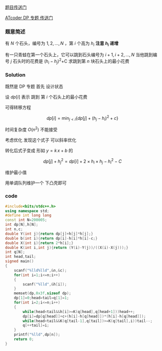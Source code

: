 [题目传送门](https://www.luogu.com.cn/problem/AT4547)

[ATcoder DP 专题 传送门](https://atcoder.jp/contests/dp/tasks)

### 题意简述
有 $N$ 个石头，编号为 $1,2,\dots,N$ ，第 $i$ 个高为 $h_i$ **注意 $h_i$ 递增**

有一只青蛙在第一个石头上，它可以跳到石头编号为 $i+1,i+2,\dots,N$ 当他跳到编号 $j$ 石头时的花费是 $(h_i-h_j)^2$+C  求跳到第 $n$ 块石头上的最小花费

### Solution

既然是 DP 专题 首先 设计状态

设 $dp[i]$ 表示 跳到 第 $i$ 个石头上的最小花费

可得转移方程

$$ dp[i]=\min_{j<i}\{dp[j]+(h_j-h_i)^2+c\} $$

时间复杂度 $O(n^2)$ 不能接受

考虑优化 发现这个式子  可以斜率优化

转化后式子变成  形如 $y=k\,x+b$ 的

$$ dp[j] +h^2_j=dp[i] +2\times h_i\times h_j-h_i^2-C$$

维护最小值

用单调队列维护一个 下凸壳即可

### code

```cpp
#include<bits/stdc++.h>
using namespace std;
#define int long long
const int N=200005;
int dp[N],h[N];
int n,c;
double Y(int j){return dp[j]+h[j]*h[j];}
double b(int i){return dp[i]-h[i]*h[i]-c;}
double X(int i){return 2*h[i];}
double K(int i,int j){return (Y(i)-Y(j))/((X(i)-X(j)));}
int q[N];
int head,tail;
signed main()
{
	scanf("%lld%lld",&n,&c);
	for(int i=1;i<=n;i++)
	{
		scanf("%lld",&h[i]);
	}
	memset(dp,0x3f,sizeof dp);
	dp[1]=0;head=tail=q[1]=1;
	for(int i=2;i<=n;i++)
	{
		while(head<tail&&h[i]>=K(q[head],q[head+1]))head++;
		dp[i]=dp[q[head]]+c+(h[i]-h[q[head]])*(h[i]-h[q[head]]);
		while(head<tail&&K(q[tail-1],q[tail])>=K(q[tail],i))tail--;
		q[++tail]=i;
	}
	printf("%lld",dp[n]);
	return 0;
}
```